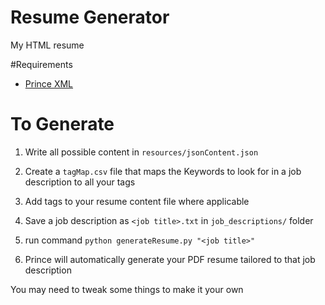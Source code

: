 # Resume Generator
My HTML resume

#Requirements
- [Prince XML](http://www.princexml.com)


# To Generate
1) Write all possible content in `resources/jsonContent.json`

2) Create a `tagMap.csv` file that maps the Keywords to look for in a job description to all your tags

3) Add tags to your resume content file where applicable

4) Save a job description as `<job title>.txt` in `job_descriptions/` folder

5) run command `python generateResume.py "<job title>"`

6) Prince will automatically generate your PDF resume tailored to that job description

You may need to tweak some things to make it your own
